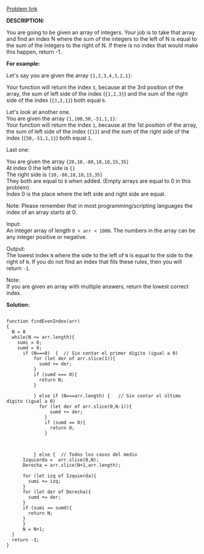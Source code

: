 <a href="https://www.codewars.com/kata/5679aa472b8f57fb8c000047"> Problem link </a>

**DESCRIPTION:**

You are going to be given an array of integers. Your job is to take that array and find an index N where the sum of the integers to the left of N is equal to the sum of the integers to the right of N. If there is no index that would make this happen, return -1.

**For example:**

Let's say you are given the array ```{1,2,3,4,3,2,1}```:

Your function will return the index ```3```, because at the 3rd position of the array, the sum of left side of the index (```{1,2,3}```) and the sum of the right side of the index (```{3,2,1}```) both equal ```6```.

Let's look at another one.<br>
You are given the array ```{1,100,50,-51,1,1}```:<br>
Your function will return the index ```1```, because at the 1st position of the array, the sum of left side of the index (```{1}```) and the sum of the right side of the index (```{50,-51,1,1}```) both equal ```1```.

Last one:

You are given the array ```{20,10,-80,10,10,15,35}```<br>
At index 0 the left side is ```{}```<br>
The right side is ```{10,-80,10,10,15,35}```<br>
They both are equal to ```0``` when added. (Empty arrays are equal to 0 in this problem)<br>
Index 0 is the place where the left side and right side are equal.<br>

Note: Please remember that in most programming/scripting languages the index of an array starts at 0.

Input:<br>
An integer array of length ```0 < arr < 1000```. The numbers in the array can be any integer positive or negative.

Output:<br>
The lowest index ```N``` where the side to the left of ```N``` is equal to the side to the right of ```N```. If you do not find an index that fits these rules, then you will return ```-1```.

Note:<br>
If you are given an array with multiple answers, return the lowest correct index.

**Solution:**

```

function findEvenIndex(arr)
{
  N = 0
  while(N <= arr.length){
    sumi = 0;
    sumd = 0;
      if (N===0)  {  // Sin contar el primer dígito (igual a 0)
          for (let der of arr.slice(1)){ 
            sumd += der;
          }
          if (sumd === 0){
            return N;
          }

          } else if (N===arr.length) {   // Sin contar el último dígito (igual a 0)
            for (let der of arr.slice(0,N-1)){ 
                sumd += der;
              }
              if (sumd == 0){
                return 0;
              }



          } else {  // Todos los casos del medio
      Izquierda =  arr.slice(0,N);
      Derecha = arr.slice(N+1,arr.length);
      
      for (let izq of Izquierda){ 
        sumi += izq;
      }
      for (let der of Derecha){ 
        sumd += der;
      }
      if (sumi == sumd){
        return N;
      }
      }
      N = N+1;
  }
  return -1;
}

```
